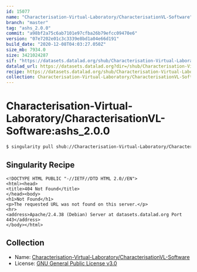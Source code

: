```yaml
---
id: 15077
name: "Characterisation-Virtual-Laboratory/CharacterisationVL-Software"
branch: "master"
tag: "ashs_2.0.0"
commit: "a98bf2a75c6ab7101e97cfba26b79efcc09470e6"
version: "07e7202e01c3c3339e8bd1a04e66d191"
build_date: "2020-12-08T04:03:27.050Z"
size_mb: 7934.0
size: 3421024287
sif: "https://datasets.datalad.org/shub/Characterisation-Virtual-Laboratory/CharacterisationVL-Software/ashs_2.0.0/2020-12-08-a98bf2a7-07e7202e/07e7202e01c3c3339e8bd1a04e66d191.sif"
datalad_url: https://datasets.datalad.org?dir=/shub/Characterisation-Virtual-Laboratory/CharacterisationVL-Software/ashs_2.0.0/2020-12-08-a98bf2a7-07e7202e/
recipe: https://datasets.datalad.org/shub/Characterisation-Virtual-Laboratory/CharacterisationVL-Software/ashs_2.0.0/2020-12-08-a98bf2a7-07e7202e/Singularity
collection: Characterisation-Virtual-Laboratory/CharacterisationVL-Software
---
```


# Characterisation-Virtual-Laboratory/CharacterisationVL-Software:ashs_2.0.0

```bash
$ singularity pull shub://Characterisation-Virtual-Laboratory/CharacterisationVL-Software:ashs_2.0.0
```

## Singularity Recipe

```singularity
<!DOCTYPE HTML PUBLIC "-//IETF//DTD HTML 2.0//EN">
<html><head>
<title>404 Not Found</title>
</head><body>
<h1>Not Found</h1>
<p>The requested URL was not found on this server.</p>
<hr>
<address>Apache/2.4.38 (Debian) Server at datasets.datalad.org Port 443</address>
</body></html>
```

## Collection

 - Name: [Characterisation-Virtual-Laboratory/CharacterisationVL-Software](https://github.com/Characterisation-Virtual-Laboratory/CharacterisationVL-Software)
 - License: [GNU General Public License v3.0](https://api.github.com/licenses/gpl-3.0)

